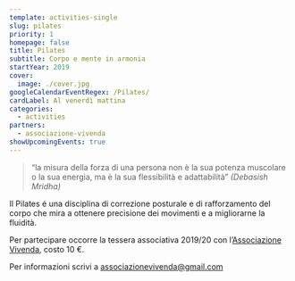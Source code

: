 ```yaml
---
template: activities-single
slug: pilates
priority: 1
homepage: false
title: Pilates
subtitle: Corpo e mente in armonia
startYear: 2019
cover:
  image: ./cover.jpg
googleCalendarEventRegex: /Pilates/
cardLabel: Al venerdì mattina
categories:
  - activities
partners:
  - associazione-vivenda
showUpcomingEvents: true
---
```


> “la misura della forza di una persona non è la sua potenza muscolare o la sua energia, ma è la sua flessibilità e adattabilità” *(Debasish Mridha)*

<EntryInfo variant="upcoming" label="Venerdì" value="10:00 - 11:00"/>
<EntryInfo variant="participants" value="minimo 5"/>
<EntryInfo variant="price" value="10 € a lezione (oltre tessera associativa)"/>
<EntryInfo variant="teacher" label="Irina Lojnikova" value="istruttrice certificata in Pilates Matwork, metodo Stott Pilates"/>
<EntryInfo variant="location" label="Ci trovate" value="nel [parco](/spazi/parco/) o in [biblioteca](/spazi/biblioteca/)" bottom="6"/>

<Col initial narrow>

Il Pilates é una disciplina di correzione posturale e di rafforzamento del corpo che mira a ottenere precisione dei movimenti e a migliorarne la fluidità.

<Footnote top={3}>

Per partecipare occorre la tessera associativa 2019/20 con l’[Associazione Vivenda](/partners/associazione-vivenda/), costo 10 €.

</Footnote>
</Col>

<ButtonLink href="mailto:associazionevivenda@gmail.com">Per informazioni scrivi a associazionevivenda@gmail.com</ButtonLink>

